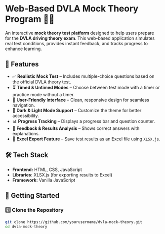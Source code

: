 # Web-Based DVLA Mock Theory Program 🚗💨

An interactive **mock theory test platform** designed to help users prepare for the **DVLA driving theory exam**. This web-based application simulates real test conditions, provides instant feedback, and tracks progress to enhance learning.

## 📌 Features
- ✅ **Realistic Mock Test** – Includes multiple-choice questions based on the official DVLA theory test.
- ⏳ **Timed & Untimed Modes** – Choose between test mode with a timer or practice mode without a timer.
- 🎨 **User-Friendly Interface** – Clean, responsive design for seamless navigation.
- 🌙 **Dark & Light Mode Support** – Customize the theme for better accessibility.
- 📊 **Progress Tracking** – Displays a progress bar and question counter.
- 📝 **Feedback & Results Analysis** – Shows correct answers with explanations.
- 📂 **Excel Export Feature** – Save test results as an Excel file using `XLSX.js`.

## 🛠️ Tech Stack
- **Frontend:** HTML, CSS, JavaScript
- **Libraries:** XLSX.js (for exporting results to Excel)
- **Framework:** Vanilla JavaScript

## 🚀 Getting Started
### 1️⃣ Clone the Repository  
```sh
git clone https://github.com/yourusername/dvla-mock-theory.git
cd dvla-mock-theory
